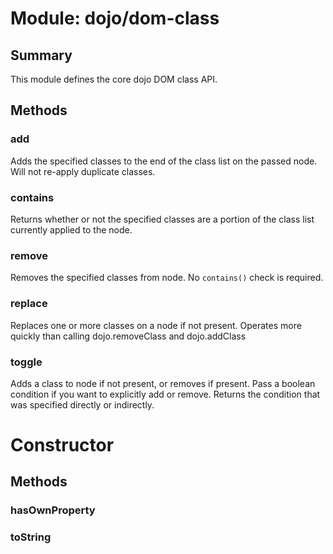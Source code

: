 # Module: dojo/dom-class

## Summary

This module defines the core dojo DOM class API.
## Methods

### add
Adds the specified classes to the end of the class list on the
passed node. Will not re-apply duplicate classes.


### contains
Returns whether or not the specified classes are a portion of the
class list currently applied to the node.

### remove
Removes the specified classes from node. No `contains()`
check is required.


### replace
Replaces one or more classes on a node if not present.
Operates more quickly than calling dojo.removeClass and dojo.addClass


### toggle
Adds a class to node if not present, or removes if present.
Pass a boolean condition if you want to explicitly add or remove.
Returns the condition that was specified directly or indirectly.


# Constructor

## Methods

### hasOwnProperty


### toString


